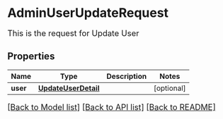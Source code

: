 # AdminUserUpdateRequest

This is the request for Update User
## Properties
Name | Type | Description | Notes
------------ | ------------- | ------------- | -------------
**user** | [**UpdateUserDetail**](UpdateUserDetail.md) |  | [optional] 

[[Back to Model list]](../README.md#documentation-for-models) [[Back to API list]](../README.md#documentation-for-api-endpoints) [[Back to README]](../README.md)

<style>
     p, ul, ol, li { font-size: 18px !important;}
</style>


